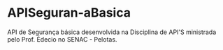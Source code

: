 # APISeguran-aBasica
API de Segurança básica desenvolvida na Disciplina de API'S ministrada pelo Prof. Édecio no SENAC - Pelotas.
